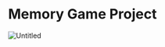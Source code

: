 # Memory Game Project
![Untitled](https://user-images.githubusercontent.com/82505723/124869656-2d388a00-dfca-11eb-8919-c6c533d966d3.png)
